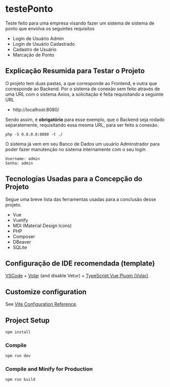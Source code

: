 # testePonto

Teste feito para uma empresa visando fazer um sistema de sistema de ponto que envolva os seguintes requisitos
- Login de Usuário Admin
- Login de Usuário Cadastrado
- Cadastro de Usuário
- Marcação de Ponto


## Explicação Resumida para Testar o Projeto

O projeto tem duas pastas, a que corresponde ao Frontend, e outra que corresponde ao Backend. Por o sistema de conexão sem feito através de uma URL com o sistema Axios, a solicitação é feita requisitando a seguinte URL
- http://localhost:8080/

Sendo assim, é <b>obrigatório</b> para esse exemplo, que o Backend seja rodado separatemente, requisitando essa mesma URL, para ser feito a conexão.

```
php -S 0.0.0.0:8080 -t ./
```

O sistema já vem em seu Banco de Dados um usuário Adminstrador para poder fazer manutenção no sistema internamente com o seu login
```
Username: admin
Senha: admin
```

## Tecnologias Usadas para a Concepção do Projeto

Segue uma breve lista das ferramentas usadas para a conclusão desse projeto.

- Vue
- Vuetify
- MDI (Material Design Icons)
- PHP
- Composer
- DBeaver
- SQLite

## Configuração de IDE recomendada (template)

[VSCode](https://code.visualstudio.com/) + [Volar](https://marketplace.visualstudio.com/items?itemName=Vue.volar) (and disable Vetur) + [TypeScript Vue Plugin (Volar)](https://marketplace.visualstudio.com/items?itemName=Vue.vscode-typescript-vue-plugin).

## Customize configuration

See [Vite Configuration Reference](https://vitejs.dev/config/).

## Project Setup

```sh
npm install
```

### Compile 

```sh
npm run dev
```

### Compile and Minify for Production

```sh
npm run build
```

